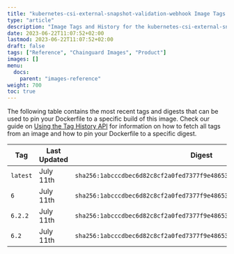 ```yaml
---
title: "kubernetes-csi-external-snapshot-validation-webhook Image Tags History"
type: "article"
description: "Image Tags and History for the kubernetes-csi-external-snapshot-validation-webhook Chainguard Image"
date: 2023-06-22T11:07:52+02:00
lastmod: 2023-06-22T11:07:52+02:00
draft: false
tags: ["Reference", "Chainguard Images", "Product"]
images: []
menu:
  docs:
    parent: "images-reference"
weight: 700
toc: true
---
```


The following table contains the most recent tags and digests that can be used to pin your Dockerfile to a specific build of this image. Check our guide on [Using the Tag History API](/chainguard/chainguard-images/using-the-tag-history-api/) for information on how to fetch all tags from an image and how to pin your Dockerfile to a specific digest.

| Tag      | Last Updated | Digest                                                                    |
|----------|--------------|---------------------------------------------------------------------------|
| `latest` | July 11th    | `sha256:1abcccdbec6d82c8cf2a0fed7377f9e486536d6121692f94f9f62a85f8302aa2` |
| `6`      | July 11th    | `sha256:1abcccdbec6d82c8cf2a0fed7377f9e486536d6121692f94f9f62a85f8302aa2` |
| `6.2.2`  | July 11th    | `sha256:1abcccdbec6d82c8cf2a0fed7377f9e486536d6121692f94f9f62a85f8302aa2` |
| `6.2`    | July 11th    | `sha256:1abcccdbec6d82c8cf2a0fed7377f9e486536d6121692f94f9f62a85f8302aa2` |
